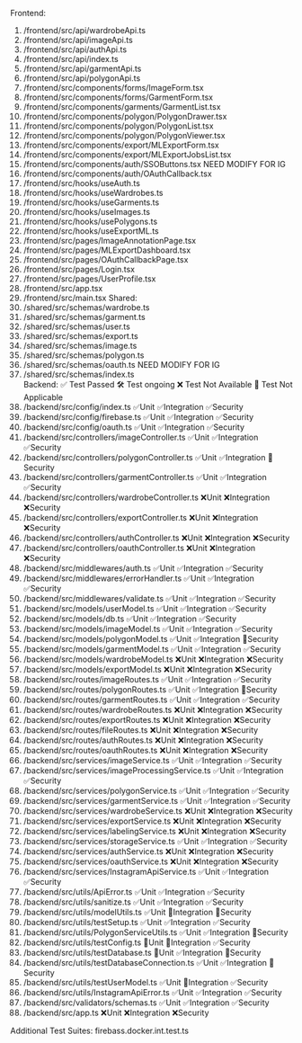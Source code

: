 Frontend:
1. /frontend/src/api/wardrobeApi.ts
2. /frontend/src/api/imageApi.ts
3. /frontend/src/api/authApi.ts
4. /frontend/src/api/index.ts
5. /frontend/src/api/garmentApi.ts
6. /frontend/src/api/polygonApi.ts
7. /frontend/src/components/forms/ImageForm.tsx
8. /frontend/src/components/forms/GarmentForm.tsx
9. /frontend/src/components/garments/GarmentList.tsx
10. /frontend/src/components/polygon/PolygonDrawer.tsx
11. /frontend/src/components/polygon/PolygonList.tsx
12. /frontend/src/components/polygon/PolygonViewer.tsx
13. /frontend/src/components/export/MLExportForm.tsx
14. /frontend/src/components/export/MLExportJobsList.tsx
15. /frontend/src/components/auth/SSOButtons.tsx NEED MODIFY FOR IG
16. /frontend/src/components/auth/OAuthCallback.tsx
17. /frontend/src/hooks/useAuth.ts
18. /frontend/src/hooks/useWardrobes.ts
19. /frontend/src/hooks/useGarments.ts
20. /frontend/src/hooks/useImages.ts
21. /frontend/src/hooks/usePolygons.ts
22. /frontend/src/hooks/useExportML.ts
23. /frontend/src/pages/ImageAnnotationPage.tsx
24. /frontend/src/pages/MLExportDashboard.tsx
25. /frontend/src/pages/OAuthCallbackPage.tsx
26. /frontend/src/pages/Login.tsx
27. /frontend/src/pages/UserProfile.tsx 
28. /frontend/src/app.tsx
29. /frontend/src/main.tsx
Shared:
1. /shared/src/schemas/wardrobe.ts
2. /shared/src/schemas/garment.ts
3. /shared/src/schemas/user.ts
4. /shared/src/schemas/export.ts
5. /shared/src/schemas/image.ts
6. /shared/src/schemas/polygon.ts
7. /shared/src/schemas/oauth.ts NEED MODIFY FOR IG
8. /shared/src/schemas/index.ts                             
Backend:
✅ Test Passed
🛠️ Test ongoing
❌ Test Not Available
🔔 Test Not Applicable
1.  /backend/src/config/index.ts                            ✅Unit ✅Integration ✅Security
2.  /backend/src/config/firebase.ts                         ✅Unit ✅Integration ✅Security
3.  /backend/src/config/oauth.ts                            ✅Unit ✅Integration ✅Security
4.  /backend/src/controllers/imageController.ts             ✅Unit ✅Integration ✅Security 
5.  /backend/src/controllers/polygonController.ts           ✅Unit ✅Integration 🔔Security  
6.  /backend/src/controllers/garmentController.ts           ✅Unit ✅Integration ✅Security
7.  /backend/src/controllers/wardrobeController.ts          ❌Unit ❌Integration ❌Security
8.  /backend/src/controllers/exportController.ts            ❌Unit ❌Integration ❌Security
9.  /backend/src/controllers/authController.ts              ❌Unit ❌Integration ❌Security
10. /backend/src/controllers/oauthController.ts             ❌Unit ❌Integration ❌Security
11. /backend/src/middlewares/auth.ts                        ✅Unit ✅Integration ✅Security
12. /backend/src/middlewares/errorHandler.ts                ✅Unit ✅Integration ✅Security
13. /backend/src/middlewares/validate.ts                    ✅Unit ✅Integration ✅Security
14. /backend/src/models/userModel.ts                        ✅Unit ✅Integration ✅Security
15. /backend/src/models/db.ts                               ✅Unit ✅Integration ✅Security
16. /backend/src/models/imageModel.ts                       ✅Unit ✅Integration ✅Security
17. /backend/src/models/polygonModel.ts                     ✅Unit ✅Integration 🔔Security
18. /backend/src/models/garmentModel.ts                     ✅Unit ✅Integration ✅Security
19. /backend/src/models/wardrobeModel.ts                    ❌Unit ❌Integration ❌Security
20. /backend/src/models/exportModel.ts                      ❌Unit ❌Integration ❌Security
21. /backend/src/routes/imageRoutes.ts                      ✅Unit ✅Integration ✅Security
22. /backend/src/routes/polygonRoutes.ts                    ✅Unit ✅Integration 🔔Security
23. /backend/src/routes/garmentRoutes.ts                    ✅Unit ✅Integration ✅Security
24. /backend/src/routes/wardrobeRoutes.ts                   ❌Unit ❌Integration ❌Security
25. /backend/src/routes/exportRoutes.ts                     ❌Unit ❌Integration ❌Security
26. /backend/src/routes/fileRoutes.ts                       ❌Unit ❌Integration ❌Security
27. /backend/src/routes/authRoutes.ts                       ❌Unit ❌Integration ❌Security
28. /backend/src/routes/oauthRoutes.ts                      ❌Unit ❌Integration ❌Security
29. /backend/src/services/imageService.ts                   ✅Unit ✅Integration ✅Security
30. /backend/src/services/imageProcessingService.ts         ✅Unit ✅Integration ✅Security
31. /backend/src/services/polygonService.ts                 ✅Unit ✅Integration ✅Security
32. /backend/src/services/garmentService.ts                 ✅Unit ✅Integration ✅Security
33. /backend/src/services/wardrobeService.ts                ❌Unit ❌Integration ❌Security
34. /backend/src/services/exportService.ts                  ❌Unit ❌Integration ❌Security
35. /backend/src/services/labelingService.ts                ❌Unit ❌Integration ❌Security
36. /backend/src/services/storageService.ts                 ✅Unit ✅Integration ✅Security
37. /backend/src/services/authService.ts                    ❌Unit ❌Integration ❌Security
38. /backend/src/services/oauthService.ts                   ❌Unit ❌Integration ❌Security
39. /backend/src/services/InstagramApiService.ts            ✅Unit ✅Integration ✅Security
40. /backend/src/utils/ApiError.ts                          ✅Unit ✅Integration ✅Security
41. /backend/src/utils/sanitize.ts                          ✅Unit ✅Integration ✅Security
42. /backend/src/utils/modelUtils.ts                        ✅Unit 🔔Integration 🔔Security
43. /backend/src/utils/testSetup.ts                         ✅Unit ✅Integration ✅Security
44. /backend/src/utils/PolygonServiceUtils.ts               ✅Unit ✅Integration 🔔Security
45. /backend/src/utils/testConfig.ts                        🔔Unit 🔔Integration ✅Security
46. /backend/src/utils/testDatabase.ts                      🔔Unit ✅Integration 🔔Security
47. /backend/src/utils/testDatabaseConnection.ts            ✅Unit ✅Integration 🔔Security
48. /backend/src/utils/testUserModel.ts                     ✅Unit 🔔Integration ✅Security
49. /backend/src/utils/InstagramApiError.ts                 ✅Unit ✅Integration ✅Security
50. /backend/src/validators/schemas.ts                      ✅Unit ✅Integration ✅Security
51. /backend/src/app.ts                                     ❌Unit ❌Integration ❌Security

Additional Test Suites:
firebass.docker.int.test.ts